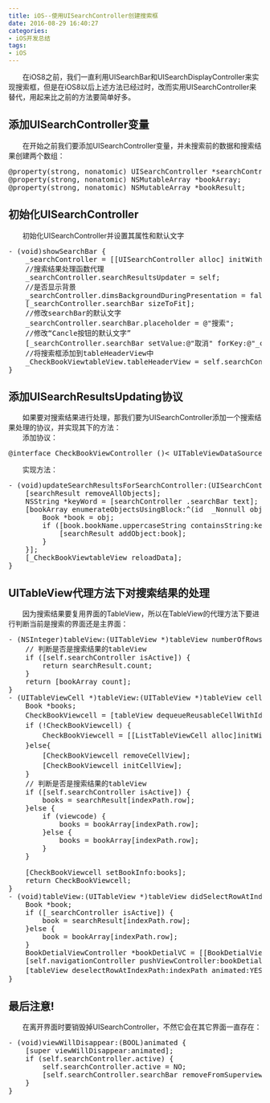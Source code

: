 ```yaml
---
title: iOS--使用UISearchController创建搜索框
date: 2016-08-29 16:40:27  
categories: 
- iOS开发总结
tags: 
- iOS
---
```

&emsp;&emsp;在iOS8之前，我们一直利用UISearchBar和UISearchDisplayController来实现搜索框，但是在iOS8以后上述方法已经过时，改而实用UISearchController来替代，用起来比之前的方法要简单好多。  
## 添加UISearchController变量 
&emsp;&emsp;在开始之前我们要添加UISearchController变量，并未搜索前的数据和搜索结果创建两个数组：  

<pre>@property(strong, nonatomic) UISearchController *searchController;
@property(strong, nonatomic) NSMutableArray *bookArray;
@property(strong, nonatomic) NSMutableArray *bookResult;</pre>

## 初始化UISearchController
&emsp;&emsp;初始化UISearchController并设置其属性和默认文字  

<pre>- (void)showSearchBar {
    _searchController = [[UISearchController alloc] initWithSearchResultsController:nil];
    //搜索结果处理函数代理
    _searchController.searchResultsUpdater = self;
    //是否显示背景
    _searchController.dimsBackgroundDuringPresentation = false;
    [_searchController.searchBar sizeToFit];
    //修改searchBar的默认文字
    _searchController.searchBar.placeholder = @"搜索";
    //修改“Cancle按钮的默认文字”
    [_searchController.searchBar setValue:@"取消" forKey:@"_cancelButtonText"];
    //将搜索框添加到tableHeaderView中
    _CheckBookViewtableView.tableHeaderView = self.searchController.searchBar;
}</pre>

## 添加UISearchResultsUpdating协议  
&emsp;&emsp;如果要对搜索结果进行处理，那我们要为UISearchController添加一个搜索结果处理的协议，并实现其下的方法：  
&emsp;&emsp;添加协议：

<pre>@interface CheckBookViewController ()< UITableViewDataSource,UITableViewDelegate,UISearchResultsUpdating ></pre>

&emsp;&emsp;实现方法：

<pre>- (void)updateSearchResultsForSearchController:(UISearchController *)searchController {
    [searchResult removeAllObjects];
    NSString *keyWord = [searchController .searchBar text];
    [bookArray enumerateObjectsUsingBlock:^(id  _Nonnull obj, NSUInteger idx, BOOL * _Nonnull stop) {
        Book *book = obj;
        if ([book.bookName.uppercaseString containsString:keyWord.uppercaseString]) {
            [searchResult addObject:book];
        }
    }];
    [_CheckBookViewtableView reloadData];
}</pre>

## UITableView代理方法下对搜索结果的处理
&emsp;&emsp;因为搜索结果要复用界面的TableView，所以在TableView的代理方法下要进行判断当前是搜索的界面还是主界面：

<pre>- (NSInteger)tableView:(UITableView *)tableView numberOfRowsInSection:(NSInteger)section {
    // 判断是否是搜索结果的tableView
    if ([self.searchController isActive]) {
        return searchResult.count;
    }
    return [bookArray count];
}
- (UITableViewCell *)tableView:(UITableView *)tableView cellForRowAtIndexPath:(NSIndexPath *)indexPath {
    Book *books;
    CheckBookViewcell = [tableView dequeueReusableCellWithIdentifier:@"UIListTableViewCell"];                                                        // 从缓存池中取出cell
    if (!CheckBookViewcell) {                                                                                                                        // 判断是否能取出cell
        CheckBookViewcell = [[ListTableViewCell alloc]initWithStyle:UITableViewCellStyleSubtitle reuseIdentifier:@"UIListTableViewCell"];            // 如果cell为空则创建一个新的cell并放入缓存池中
    }else{                                                                                                                                           // 如果cell不为空（注意：以下操作很重要，不然会造成cell数据错乱）
        [CheckBookViewcell removeCellView];                                                                                                          // 将之前cell界面上的view全部remove掉
        [CheckBookViewcell initCellView];                                                                                                            // 重新初始化cell上的view
    }
    // 判断是否是搜索结果的tableView
    if ([self.searchController isActive]) {
        books = searchResult[indexPath.row];
    }else {
        if (viewcode) {
            books = bookArray[indexPath.row];
        }else {
            books = bookArray[indexPath.row];
        }
    }
    
    [CheckBookViewcell setBookInfo:books];
    return CheckBookViewcell;
}
- (void)tableView:(UITableView *)tableView didSelectRowAtIndexPath:(NSIndexPath *)indexPath {
    Book *book;
    if ([_searchController isActive]) {
        book = searchResult[indexPath.row];
    }else {
        book = bookArray[indexPath.row];
    }
    BookDetialViewController *bookDetialVC = [[BookDetialViewController alloc]init:book];
    [self.navigationController pushViewController:bookDetialVC animated:YES];
    [tableView deselectRowAtIndexPath:indexPath animated:YES];                                                                                  // 取消选中的状态
}</pre>

## 最后注意!
&emsp;&emsp;在离开界面时要销毁掉UISearchController，不然它会在其它界面一直存在：
<pre>- (void)viewWillDisappear:(BOOL)animated {
    [super viewWillDisappear:animated];
    if (self.searchController.active) {
        self.searchController.active = NO;
        [self.searchController.searchBar removeFromSuperview];
    }
}</pre>
